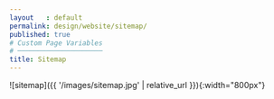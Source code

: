 ```yaml
---
layout   : default
permalink: design/website/sitemap/
published: true
# Custom Page Variables
# ─────────────────────
title: Sitemap
---
```


![sitemap]({{ '/images/sitemap.jpg' | relative_url }}){:width="800px"}